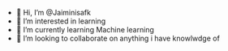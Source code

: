 - 👋 Hi, I’m @Jaiminisafk
- 👀 I’m interested in learning
- 🌱 I’m currently learning Machine learning
- 💞️ I’m looking to collaborate on anything i have knowlwdge of


<!---
Jaiminisafk/Jaiminisafk is a ✨ special ✨ repository because its `README.md` (this file) appears on your GitHub profile.
You can click the Preview link to take a look at your changes.
--->
